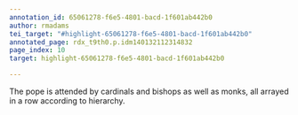 ```yaml
---
annotation_id: 65061278-f6e5-4801-bacd-1f601ab442b0
author: rmadams
tei_target: "#highlight-65061278-f6e5-4801-bacd-1f601ab442b0"
annotated_page: rdx_t9th0.p.idm140132112314832
page_index: 10
target: highlight-65061278-f6e5-4801-bacd-1f601ab442b0

---
```

The pope is attended by cardinals and bishops as well as monks, all arrayed in a row according to hierarchy.  